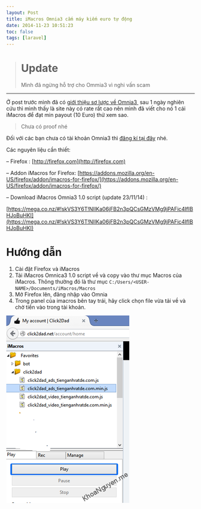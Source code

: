 ```yaml
---
layout: Post
title: iMacros Omnia3 cắm máy kiếm euro tự động
date: 2014-11-23 10:51:23
toc: false
tags: [laravel]
---
```


> # Update
>
> Mình đã ngừng hỗ trợ cho Ommia3 vì nghi vấn scam

---

Ở post trước mình đã có [giới thiệu sơ lược về Omnia3 ](http://khoanguyen.me/omnia3/ "[New Site][Beta] Omnia3 Xem video, upload video kiếm tiền") sau 1 ngày nghiên cứu thì mình thấy là site này có rate rất cao nên mình đã viết cho nó 1 cái iMacros để đạt min payout (10 Euro) thử xem sao.

> Chưa có proof nhé

Đối với các bạn chưa có tài khoản Omnia3 thì [đăng kí tại đây](http://khoanguyen.me/link/omina3) nhé.

Các nguyên liệu cần thiết:

 – Firefox : [http://firefox.com](http://firefox.com)

 – Addon iMacros for Firefox: [https://addons.mozilla.org/en-US/firefox/addon/imacros-for-firefox/](https://addons.mozilla.org/en-US/firefox/addon/imacros-for-firefox/)

 – Download iMacros Omnia3 1.0 script (update 23/11/14) :

[https://mega.co.nz/#!skVS3Y6T!NIIKa06jFB2n3pQCsGMzVMg9jPAFic4IfIBHJoBuHKI](https://mega.co.nz/#!skVS3Y6T!NIIKa06jFB2n3pQCsGMzVMg9jPAFic4IfIBHJoBuHKI)

# Hướng dẫn

1. Cài đặt Firefox và iMacros
2. Tải iMacros Omnica3 1.0 script về và copy vào thư mục Macros của iMacros.
Thông thường đó là thư mục `C:/Users/<USER-NAME>/Documents/iMacros/Macros`
3. Mở Firefox lên, đăng nhập vào Omnia
4. Trong panel của imacros bên tay trái, hãy click chọn file vừa tải về và chờ tiền vào trong tài khoản.

![how to run imacros](/images/2015/01/click2dad_ppq7cz.png)
